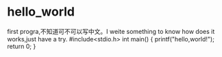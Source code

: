 # hello_world
first progra,不知道可不可以写中文。I weite something to know how does it works,just have a try.
#include<stdio.h>
int main()
{
printf("hello,world!");
return 0;
}
